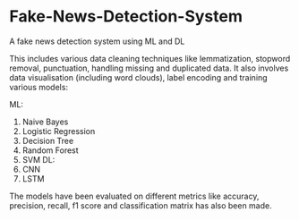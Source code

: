 # Fake-News-Detection-System
A fake news detection system using ML and DL

This includes various data cleaning techniques like lemmatization, stopword removal, punctuation, handling missing and duplicated data. It also involves data visualisation (including word clouds), label encoding and training various models: 

ML: 
  1. Naive Bayes
  2. Logistic Regression
  3. Decision Tree
  4. Random Forest
  5. SVM
DL:
  1. CNN
  2. LSTM
     
The models have been evaluated on different metrics like accuracy, precision, recall, f1 score and classification matrix has also been made.
